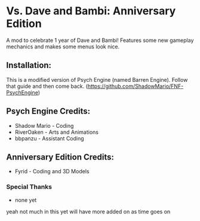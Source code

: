# Vs. Dave and Bambi: Anniversary Edition
A mod to celebrate 1 year of Dave and Bambi! Features some new gameplay mechanics and makes some menus look nice. 

## Installation:
This is a modified version of Psych Engine (named Barren Engine). Follow that guide and then come back. (https://github.com/ShadowMario/FNF-PsychEngine)

## Psych Engine Credits:
* Shadow Mario - Coding
* RiverOaken - Arts and Animations
* bbpanzu - Assistant Coding

## Anniversary Edition Credits:
* Fyrid - Coding and 3D Models

### Special Thanks
* none yet

yeah not much in this yet
will have more added on as time goes on
